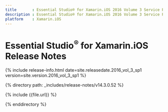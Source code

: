 ```yaml
---
title       : Essential Studio® for Xamarin.iOS 2016 Volume 3 Service Pack 1 Release Notes
description : Essential Studio® for Xamarin.iOS 2016 Volume 3 Service Pack 1 Release Notes
platform    : Xamarin.iOS
---
```


# Essential Studio<sup>®</sup> for Xamarin.iOS Release Notes

{% include release-info.html date=site.releasedate.2016_vol_3_sp1 version=site.version.2016_vol_3_sp1 %} 

{% directory path: _includes/release-notes/v14.3.0.52 %}

{% include {{file.url}} %}

{% enddirectory %}